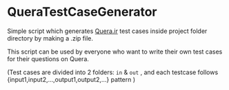 # QueraTestCaseGenerator

Simple script which generates [Quera.ir](https://Quera.ir) test cases inside project folder directory by making a .zip file.

This script can be used by everyone who want to write their own test cases for their questions on Quera.


(Test cases are divided into 2 folders: `in` & `out` , and each testcase follows {input1,input2,...,output1,output2,...} pattern )
